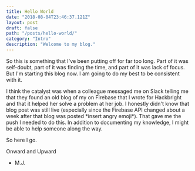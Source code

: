```yaml
---
title: Hello World
date: "2018-08-04T23:46:37.121Z"
layout: post
draft: false
path: "/posts/hello-world/"
category: "Intro"
description: "Welcome to my blog."
---
```


So this is something that I've been putting off for far too long. Part of it was self-doubt, part of it was finding the time, and part of it was lack of focus.  But I'm starting this blog now.  I am going to do my best to be consistent with it.  

I think the catalyst was when a colleague messaged me on Slack telling me that they found an old blog of my on Firebase that I wrote for Hackbright and that it helped her solve a problem at her job.  I honestly didn't know that blog post was still live (especially since the Firebase API changed about a week after that blog was posted \*insert angry emoji\*).  That gave me the push I needed to do this.  In addition to documenting my knowledge, I might be able to help someone along the way.

So here I go.

Onward and Upward

- M.J.
